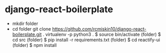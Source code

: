 # django-react-boilerplate
 - mkdir folder
 - cd folder
git clone https://github.com/rcmiskin10/django-react-boilerplate.git .
virtualenv -p python3 .
$ source bin/activate
(folder) $ cd src
(folder) $ pip install -r requirements.txt
(folder) $ cd reactify-ui
(folder) $ npm install
